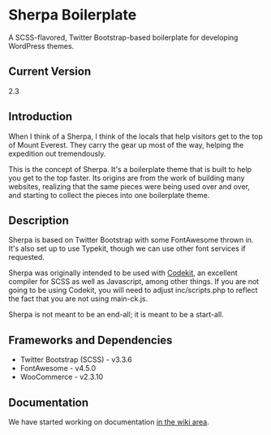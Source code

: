 # Sherpa Boilerplate
A SCSS-flavored, Twitter Bootstrap-based boilerplate for developing WordPress themes.

## Current Version
2.3

## Introduction
When I think of a Sherpa, I think of the locals that help visitors get to the top of Mount Everest.  They carry the gear up most of the way, helping the expedition out tremendously.

This is the concept of Sherpa.  It's a boilerplate theme that is built to help you get to the top faster.  Its origins are from the work of building many websites, realizing that the same pieces were being used over and over, and starting to collect the pieces into one boilerplate theme.

## Description
Sherpa is based on Twitter Bootstrap with some FontAwesome thrown in.  It's also set up to use Typekit, though we can use other font services if requested.

Sherpa was originally intended to be used with [Codekit](https://incident57.com/codekit/), an excellent compiler for SCSS as well as Javascript, among other things.  If you are not going to be using Codekit, you will need to adjust inc/scripts.php to reflect the fact that you are not using main-ck.js.

Sherpa is not meant to be an end-all; it is meant to be a start-all.

## Frameworks and Dependencies
* Twitter Bootstrap (SCSS) - v3.3.6
* FontAwesome - v4.5.0
* WooCommerce - v2.3.10

## Documentation
We have started working on documentation [in the wiki area](https://github.com/agims/sherpa/wiki).

